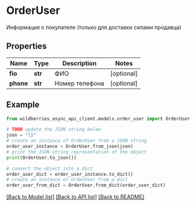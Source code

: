 # OrderUser

Информация о покупателе (только для доставки силами продавца)

## Properties

Name | Type | Description | Notes
------------ | ------------- | ------------- | -------------
**fio** | **str** | ФИО | [optional] 
**phone** | **str** | Номер телефона | [optional] 

## Example

```python
from wildberries_async_api_client.models.order_user import OrderUser

# TODO update the JSON string below
json = "{}"
# create an instance of OrderUser from a JSON string
order_user_instance = OrderUser.from_json(json)
# print the JSON string representation of the object
print(OrderUser.to_json())

# convert the object into a dict
order_user_dict = order_user_instance.to_dict()
# create an instance of OrderUser from a dict
order_user_from_dict = OrderUser.from_dict(order_user_dict)
```
[[Back to Model list]](../README.md#documentation-for-models) [[Back to API list]](../README.md#documentation-for-api-endpoints) [[Back to README]](../README.md)


